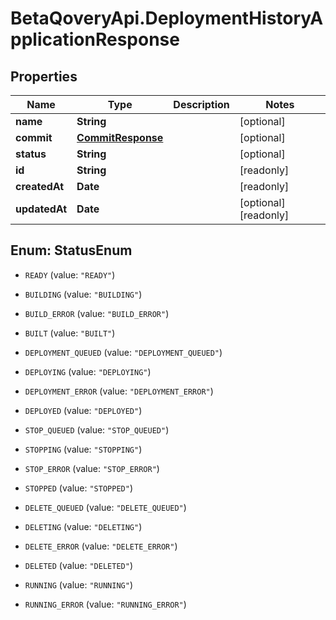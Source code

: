 # BetaQoveryApi.DeploymentHistoryApplicationResponse

## Properties

Name | Type | Description | Notes
------------ | ------------- | ------------- | -------------
**name** | **String** |  | [optional] 
**commit** | [**CommitResponse**](CommitResponse.md) |  | [optional] 
**status** | **String** |  | [optional] 
**id** | **String** |  | [readonly] 
**createdAt** | **Date** |  | [readonly] 
**updatedAt** | **Date** |  | [optional] [readonly] 



## Enum: StatusEnum


* `READY` (value: `"READY"`)

* `BUILDING` (value: `"BUILDING"`)

* `BUILD_ERROR` (value: `"BUILD_ERROR"`)

* `BUILT` (value: `"BUILT"`)

* `DEPLOYMENT_QUEUED` (value: `"DEPLOYMENT_QUEUED"`)

* `DEPLOYING` (value: `"DEPLOYING"`)

* `DEPLOYMENT_ERROR` (value: `"DEPLOYMENT_ERROR"`)

* `DEPLOYED` (value: `"DEPLOYED"`)

* `STOP_QUEUED` (value: `"STOP_QUEUED"`)

* `STOPPING` (value: `"STOPPING"`)

* `STOP_ERROR` (value: `"STOP_ERROR"`)

* `STOPPED` (value: `"STOPPED"`)

* `DELETE_QUEUED` (value: `"DELETE_QUEUED"`)

* `DELETING` (value: `"DELETING"`)

* `DELETE_ERROR` (value: `"DELETE_ERROR"`)

* `DELETED` (value: `"DELETED"`)

* `RUNNING` (value: `"RUNNING"`)

* `RUNNING_ERROR` (value: `"RUNNING_ERROR"`)




